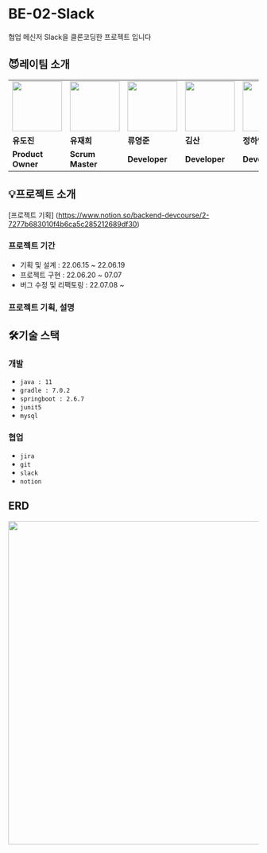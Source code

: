 # BE-02-Slack

협업 메신저 Slack을 클론코딩한 프로젝트 입니다


## 😈레이팀 소개   

<table>
  <tr>
    <td>
        <a href="https://github.com/dojinyou">
            <img src="https://avatars.githubusercontent.com/u/61923768?v=4" width="100px" />
        </a>
    </td>
    <td>
        <a href="https://github.com/UJ15">
            <img src="https://avatars.githubusercontent.com/u/57293011?v=4" width="100px" />
        </a>
    </td>
    <td>
        <a href="https://github.com/ecvheo1">
            <img src="https://avatars.githubusercontent.com/u/78195316?v=4" width="100px" />
        </a>
    </td>
    <td>
        <a href="https://github.com/waterfogSW">
            <img src="https://avatars.githubusercontent.com/u/28651727?v=4" width="100px" />
        </a>
    </td>
    <td>
        <a href="https://github.com/gkdud583">
            <img src="https://avatars.githubusercontent.com/u/60775067?v=4" width="100px" />
        </a>
    </td>
  </tr>
  <tr>
    <td><b>유도진</b></td>
    <td><b>유재희</b></td>
    <td><b>류영준</b></td>
    <td><b>김산</b></td>
    <td><b>정하영</b></td>
  </tr>
  <tr>
    <td><b>Product Owner</b></td>
    <td><b>Scrum Master</b></td>
    <td><b>Developer</b></td>
    <td><b>Developer</b></td>
    <td><b>Developer</b></td>
  </tr>
</table>

## 💡프로젝트 소개

[프로젝트 기획] (https://www.notion.so/backend-devcourse/2-7277b683010f4b6ca5c285212689df30)

### 프로젝트 기간

- 기획 및 설계 : 22.06.15 ~ 22.06.19
- 프로젝트 구현 : 22.06.20 ~ 07.07
- 버그 수정 및 리팩토링 : 22.07.08 ~ 

### 프로젝트 기획, 설명


## 🛠️기술 스택
   
### 개발
- `java : 11 `   
- `gradle : 7.0.2`     
- `springboot : 2.6.7`      
- `junit5`     
- `mysql`   
### 협업   
- `jira`   
- `git`   
- `slack`   
- `notion`   

## ERD
<center><img src="https://user-images.githubusercontent.com/57293011/177763419-7734b867-e37f-4d1f-9e26-129a8648df46.png" width="650" height="650"></center>
